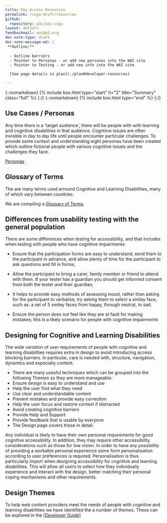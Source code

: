 ```yaml
---
title: Key Access Resources
permalink: /coga-draft/resources
github:
  repository: w3c/wai-coga
layout: default
feedbackmail: wai@w3.org
doc-note-type: draft
doc-note-message-md: |
 **Outline:**
  
  - Outline barriers
  - Pointer to Personas - or add new personas into the WAI site
  - Pointer to Testing - or add new info into the WAI site

  [See page details in plan](./plan#developer-resources)

---
```

{::nomarkdown}
{% include box.html type="start" h="2" title="Summary" class="full" %}
{:/}
{::nomarkdown}
{% include box.html type="end" %}
{:/}



## Use Cases / Personas

Any time there is a 'target audience', there will be people with with learning and cognitive disabilities in that audience. Cogntiive issues are often invisible in day to day life until people encounter particular challenges. To provide some context and understanding eight personas have been created which outline fictional people with various cognitive issues and the challenges they face.

[Personas](./personas)

## Glossary of Terms

The are many terms used arround Cognitive and Learning Disabilities, many of which vary between countries. 

We are compiling a [Glossary of Terms](https://docs.google.com/document/d/1poEoQjuWdAfWM3aOGPCwJRx7EvBsAtQ_99sGyS9Jlgc/edit).

## Differences from usability testing with the general population

There are some differences when testing for accessibility, and that includes when testing with people who have cognitive impairments:

- Ensure that the participation forms are easy to understand, send them to the participant in advance, and allow plenty of time for the participant to ask questions and fill in forms;

- Allow the participant to bring a carer, family member or friend to attend with them. If your tester has a guardian you should get informed consent from both the tester and their guardian;

- It helps to provide easy methods of assessing mood, rather than asking for the participant to verbalise, try asking them to select a smiley face, such as:
    a set of 5 smiley faces from happy, through neutral, to sad.

- Ensure the person does not feel like they are at fault for making mistakes; this is a likely scenario for people with cognitive impairments

## Designing for Cognitive and Learning Disabilities

The wide variation of user requirements of people with cognitive and learning disabilities requires extra in design to avoid introducing access blocking barriers. In particular, care is needed with, structure, navigation, dynamics and especially content.

- There are many usesful techniques which can be grouped into the following Themes so they are more manageable:
- Ensure design is easy to understand and use
- Help the user find what they need
- Use clear and understandable content
- Prevent mistakes and provide easy correction
- Help the user focus and restore context if distracted
- Avoid creating cognitive barriers
- Provide Help and Support
- Provide feedback that is usable by everyone
- The Design page covers these in detail.

Any individual is likely to have their own personal requirements for good cognitive accessibility. In addition, they may require other accessibility considerations such as those for low vision. In order to have any possibility of providing a workable personal experience some form personalisation according to user preferences is required. Personalisation is thus particularly import when designing accessibility for cognitive and learning disabilities. This will allow all users to select how they individually experience and interact with the design, better matching their personal coping mechanisms and other requirements.

## Design Themes

To help web content providers meet the needs of people with cognitive and learning disabilities we have identified the a number of themes. These can be explored in the [[Developer Guide](./guide?view=themes)]
